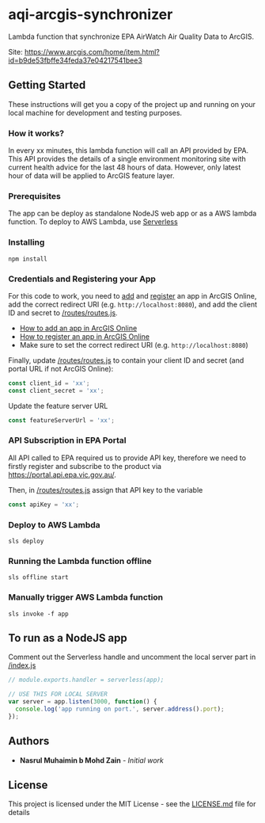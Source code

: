 # aqi-arcgis-synchronizer

Lambda function that synchronize EPA AirWatch Air Quality Data to ArcGIS.

Site: https://www.arcgis.com/home/item.html?id=b9de53fbffe34feda37e04217541bee3

## Getting Started

These instructions will get you a copy of the project up and running on your local machine for development and testing purposes.

### How it works?

In every xx minutes, this lambda function will call an API provided by EPA. This API provides the details of a single environment monitoring site with current health advice for the last 48 hours of data. However, only latest hour of data will be applied to ArcGIS feature layer.

### Prerequisites

The app can be deploy as standalone NodeJS web app or as a AWS lambda function. To deploy to AWS Lambda, use [Serverless](https://serverless.com/)

### Installing

```
npm install
```

### Credentials and Registering your App

For this code to work, you need to
[add](http://doc.arcgis.com/en/marketplace/provider/add-item-to-agol.htm) and
[register](http://doc.arcgis.com/en/marketplace/provider/register-app.htm) an app in ArcGIS Online,
add the correct redirect URI (e.g. `http://localhost:8080`), and add the client ID and secret to [/routes/routes.js](/routes/routes.js).

- [How to add an app in ArcGIS Online](http://doc.arcgis.com/en/marketplace/provider/add-item-to-agol.htm)
- [How to register an app in ArcGIS Online](http://doc.arcgis.com/en/marketplace/provider/register-app.htm)
- Make sure to set the correct redirect URI (e.g. `http://localhost:8080`)

Finally, update [/routes/routes.js](/routes/routes.js) to contain your client ID and secret (and portal URL if not ArcGIS Online):

```javascript
const client_id = 'xx';
const client_secret = 'xx';
```

Update the feature server URL

```javascript
const featureServerUrl = 'xx';
```

### API Subscription in EPA Portal

All API called to EPA required us to provide API key, therefore we need to firstly register and subscribe to the product via https://portal.api.epa.vic.gov.au/. 

Then, in [/routes/routes.js](/routes/routes.js) assign that API key to the variable

```javascript
const apiKey = 'xx';
```

### Deploy to AWS Lambda

```
sls deploy
```

### Running the Lambda function offline

```
sls offline start
```

### Manually trigger AWS Lambda function
```
sls invoke -f app
```

## To run as a NodeJS app

Comment out the Serverless handle and uncomment the local server part in [/index.js](/index.js)

```javascript
// module.exports.handler = serverless(app);

// USE THIS FOR LOCAL SERVER
var server = app.listen(3000, function() {
  console.log('app running on port.', server.address().port);
});
```

## Authors

- **Nasrul Muhaimin b Mohd Zain** - _Initial work_

## License

This project is licensed under the MIT License - see the [LICENSE.md](LICENSE.md) file for details

